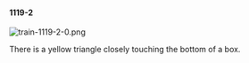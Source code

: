 #### 1119-2
![train-1119-2-0.png](https://github.com/lil-lab/nlvr/raw/master/nlvr/train/images/21/train-1119-2-0.png "train-1119-2-0.png")

There is a yellow triangle closely touching the bottom of a box.